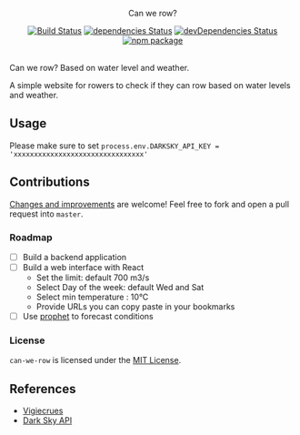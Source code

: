 <p align="center">
  Can we row?
</p>

<p align="center">
  <a href="http://travis-ci.org/mycaule/can-we-row"><img src="https://api.travis-ci.org/mycaule/can-we-row.svg?branch=master" alt="Build Status"></a>
  <a href="https://david-dm.org/mycaule/can-we-row"><img src="https://david-dm.org/mycaule/can-we-row/status.svg" alt="dependencies Status"></a>
  <a href="https://david-dm.org/mycaule/can-we-row?type=dev"><img src="https://david-dm.org/mycaule/can-we-row/dev-status.svg" alt="devDependencies Status"></a>
	<br>
	<a href="https://www.npmjs.com/package/can-we-row"><img src="https://img.shields.io/npm/l/can-we-row.svg" alt="npm package"></a>
  <br>
  <br>
</p>

Can we row? Based on water level and weather.

A simple website for rowers to check if they can row based on water levels and weather.

## Usage

Please make sure to set `process.env.DARKSKY_API_KEY = 'xxxxxxxxxxxxxxxxxxxxxxxxxxxxxxxx'`

## Contributions

[Changes and improvements](https://github.com/mycaule/can-we-row/wiki) are welcome! Feel free to fork and open a pull request into `master`.

### Roadmap

- [ ] Build a backend application
- [ ] Build a web interface with React
  * Set the limit: default 700 m3/s
  * Select Day of the week: default Wed and Sat
  * Select min temperature : 10°C
  * Provide URLs you can copy paste in your bookmarks
- [ ] Use [prophet](https://github.com/facebook/prophet) to forecast conditions

### License
`can-we-row` is licensed under the [MIT License](https://github.com/mycaule/can-we-row/blob/master/LICENSE).

## References

* [Vigiecrues](http://www.vigicrues.gouv.fr)
* [Dark Sky API](https://darksky.net/dev/docs)
